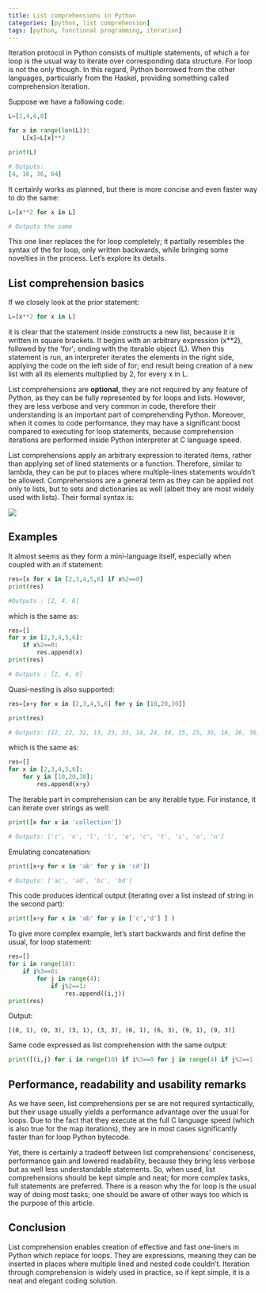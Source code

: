 ```yaml
---
title: List comprehensions in Python
categories: [python, list comprehension]
tags: [python, functional programming, iteration]
---
```


Iteration protocol in Python consists of multiple statements, of which a for loop is the usual way to iterate over corresponding data structure. For loop is not the only though. In this regard, Python borrowed from the other languages, particularly from the Haskel, providing something called comprehension iteration.

Suppose we have a following code:

```python
L=[2,4,6,8]

for x in range(len(L)):
    L[x]=L[x]**2

print(L)

# Outputs: 
[4, 16, 36, 64]
```

It certainly works as planned, but there is more concise and even faster way to do the same:

```python
L=[x**2 for x in L]

# Outputs the same
```

This one liner replaces the for loop completely; it partially resembles the syntax of the for loop, only written backwards, while bringing some novelties in the process. Let’s explore its details.  

## List comprehension basics

If we closely look at the prior statement:
```python
L=[x**2 for x in L]
```
it is clear that the statement inside constructs a new list, because it is written in square brackets. It begins with an arbitrary expression (x**2), followed by the 'for'; ending with the iterable object (L). When this statement is run, an interpreter iterates the elements in the right side, applying the code on the left side of for; end result being creation of a new list with all its elements multiplied by 2, for every x in L. 

List comprehensions are <b>optional</b>, they are not required by any feature of Python, as they can be fully represented by for loops and lists. However, they are less verbose and very common in code, therefore their understanding is an important part of comprehending Python. Moreover, when it comes to code performance, they may have a significant boost compared to executing for loop statements, because comprehension iterations are performed inside Python interpreter at C language speed.

List comprehensions apply an arbitrary expression to iterated items, rather than applying set of lined statements or a function. Therefore, similar to lambda, they can be put to places where multiple-lines statements wouldn’t be allowed. Comprehensions are a general term as they can be applied not only to lists, but to sets and dictionaries as well (albeit they are most widely used with lists). Their formal syntax is:

![](https://sbozich.github.io/assets/22102201.jpg)


## Examples
It almost seems as they form a mini-language itself, especially when coupled with an if statement:

```python
res=[x for x in [2,3,4,5,6] if x%2==0]
print(res)

#Outputs : [2, 4, 6]
```

which is the same as:

```python
res=[]
for x in [2,3,4,5,6]:
    if x%2==0:
        res.append(x)
print(res)

# Outputs : [2, 4, 6]
```

Quasi-nesting is also supported:

```python
res=[x+y for x in [2,3,4,5,6] for y in [10,20,30]]

print(res)

# Outputs: [12, 22, 32, 13, 23, 33, 14, 24, 34, 15, 25, 35, 16, 26, 36]
```

which is the same as:

```python
res=[]
for x in [2,3,4,5,6]:
    for y in [10,20,30]:
        res.append(x+y)
```


The iterable part in comprehension can be any iterable type. For instance, it can iterate over strings as well:

```python
print([x for x in 'collection'])

# Outputs: ['c', 'o', 'l', 'l', 'e', 'c', 't', 'i', 'o', 'n']
```

Emulating concatenation:

```python
print([x+y for x in 'ab' for y in 'cd'])

# Outputs: ['ac', 'ad', 'bc', 'bd']
```

This code produces identical output (iterating over a list instead of string in the second part):

```python
print([x+y for x in 'ab' for y in ['c','d'] ] )
```

To give more complex example, let’s start backwards and first define the usual, for loop statement:

```python
res=[]
for i in range(10):
    if i%3==0:
        for j in range(4):
            if j%2==1:
                res.append((i,j))
print(res)
```

Output:

```
[(0, 1), (0, 3), (3, 1), (3, 3), (6, 1), (6, 3), (9, 1), (9, 3)]
```

Same code expressed as list comprehension with the same output:

```python
print([(i,j) for i in range(10) if i%3==0 for j in range(4) if j%2==1 ])
```
## Performance, readability and usability remarks
As we have seen, list comprehensions per se are not required syntactically, but their usage usually yields a performance advantage over the usual for loops. Due to the fact that they execute at the full C language speed (which is also true for the map iterations), they are in most cases significantly faster than for loop Python bytecode. 

Yet, there is certainly a tradeoff between list comprehensions’ conciseness, performance gain and lowered readability, because they bring less verbose but as well less understandable statements. So, when used, list comprehensions should be kept simple and neat; for more complex tasks, full statements are preferred. There is a reason why the for loop is the usual way of doing most tasks; one should be aware of other ways too which is the purpose of this article.
## Conclusion

List comprehension enables creation of effective and fast one-liners in Python which replace for loops. They are expressions, meaning they can be inserted in places where multiple lined and nested code couldn’t. Iteration through comprehension is widely used in practice, so if kept simple, it is a neat and elegant coding solution.